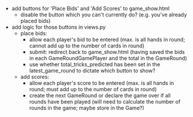 - add buttons for 'Place Bids' and 'Add Scores' to game_show.html
  - disable the button which you can't currently do? (e.g. you've already placed bids)
- add logic for those buttons in views.py
  - place bids:
    - allow each player's bid to be entered (max. is all hands in round; cannot add up to
      the number of cards in round)
    - submit: redirect back to game_show.html (having saved the bids in each
      GameRoundGamePlayer and the total in the GameRound)
    - use whether total_tricks_predicted has been set in the latest_game_round to dictate
      which button to show?
  - add scores:
    - allow each player's score to be entered (max. is all hands in round; must add up to
      the number of cards in round)
    - create the next GameRound or declare the game over if all rounds have been played
      (will need to calculate the number of rounds in the game; maybe store in the Game?)